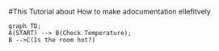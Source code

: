 #This Tutorial about How to make adocumentation ellefitvely

```mermaid
graph TD;
A(START) --> B(Check Temperature);
B -->C(Is the room hot?)
```
